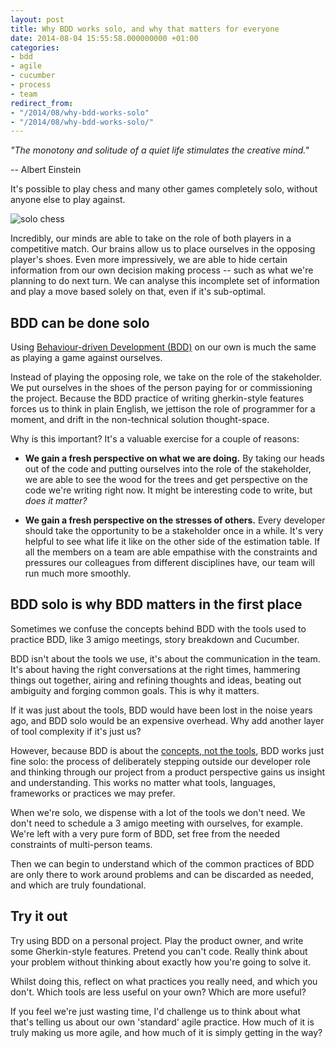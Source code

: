 ```yaml
---
layout: post
title: Why BDD works solo, and why that matters for everyone
date: 2014-08-04 15:55:58.000000000 +01:00
categories:
- bdd
- agile
- cucumber
- process
- team
redirect_from:
- "/2014/08/why-bdd-works-solo"
- "/2014/08/why-bdd-works-solo/"
---
```

*"The monotony and solitude of a quiet life stimulates the creative mind."*

-- Albert Einstein

It's possible to play chess and many other games completely solo, without anyone else to play against.

![solo chess](http://chrismdp.com/files/solo-chess.jpg)

Incredibly, our minds are able to take on the role of both players in a competitive match. Our brains allow us to place ourselves in the opposing player's shoes. Even more impressively, we are able to hide certain information from our own decision making process -- such as what we're planning to do next turn. We can analyse this incomplete set of information and play a move based solely on that, even if it's sub-optimal.

## BDD can be done solo

Using [Behaviour-driven Development (BDD)](/tags#bdd) on our own is much the same as playing a game against ourselves.

Instead of playing the opposing role, we take on the role of the stakeholder. We put ourselves in the shoes of the person paying for or commissioning the project. Because the BDD practice of writing gherkin-style features forces us to think in plain English, we jettison the role of programmer for a moment, and drift in the non-technical solution thought-space.

Why is this important? It's a valuable exercise for a couple of reasons:

* **We gain a fresh perspective on what we are doing.** By taking our heads out of the code and putting ourselves into the role of the stakeholder, we are able to see the wood for the trees and get perspective on the code we're writing right now. It might be interesting code to write, but *does it matter?*

* **We gain a fresh perspective on the stresses of others.** Every developer should take the opportunity to be a stakeholder once in a while. It's very helpful to see what life it like on the other side of the estimation table. If all the members on a team are able empathise with the constraints and pressures our colleagues from different disciplines have, our team will run much more smoothly.

## BDD solo is why BDD matters in the first place

Sometimes we confuse the concepts behind BDD with the tools used to practice BDD, like 3 amigo meetings, story breakdown and Cucumber.

BDD isn't about the tools we use, it's about the communication in the team. It's about having the right conversations at the right times, hammering things out together, airing and refining thoughts and ideas, beating out ambiguity and forging common goals. This is why it matters.

If it was just about the tools, BDD would have been lost in the noise years ago, and BDD solo would be an expensive overhead. Why add another layer of tool complexity if it's just us?

However, because BDD is about the [concepts, not the tools](http://chrismdp.com/2013/01/bdd-is-not-cucumber), BDD works just fine solo: the process of deliberately stepping outside our developer role and thinking through our project from a product perspective gains us insight and understanding. This works no matter what tools, languages, frameworks or practices we may prefer.

When we're solo, we dispense with a lot of the tools we don't need. We don't need to schedule a 3 amigo meeting with ourselves, for example. We're left with a very pure form of BDD, set free from the needed constraints of multi-person teams.

Then we can begin to understand which of the common practices of BDD are only there to work around problems and can be discarded as needed, and which are truly foundational.

## Try it out

Try using BDD on a personal project. Play the product owner, and write some Gherkin-style features. Pretend you can't code. Really think about your problem without thinking about exactly how you're going to solve it.

Whilst doing this, reflect on what practices you really need, and which you don't. Which tools are less useful on your own? Which are more useful?

If you feel we're just wasting time, I'd challenge us to think about what that's telling us about our own 'standard' agile practice. How much of it is truly making us more agile, and how much of it is simply getting in the way?
